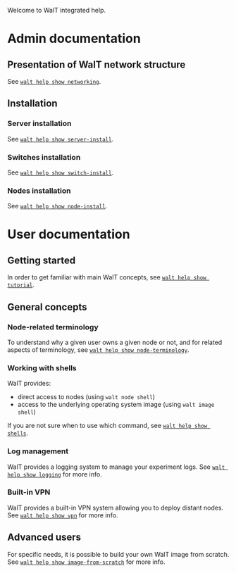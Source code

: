 
Welcome to WalT integrated help.

# Admin documentation

## Presentation of WalT network structure

See [`walt help show networking`](networking.md).

## Installation

### Server installation

See [`walt help show server-install`](server-install.md).

### Switches installation

See [`walt help show switch-install`](switch-install.md).

### Nodes installation

See [`walt help show node-install`](node-install.md).


# User documentation

## Getting started

In order to get familiar with main WalT concepts, see [`walt help show tutorial`](tutorial.md).

## General concepts

### Node-related terminology

To understand why a given user owns a given node or not, and for related aspects of terminology, see [`walt help show node-terminology`](node-terminology.md).

### Working with shells

WalT provides:
* direct access to nodes (using `walt node shell`)
* access to the underlying operating system image (using `walt image shell`)

If you are not sure when to use which command, see [`walt help show shells`](shells.md).

### Log management

WalT provides a logging system to manage your experiment logs.
See [`walt help show logging`](logging.md) for more info.

### Built-in VPN

WalT provides a built-in VPN system allowing you to deploy distant nodes.
See [`walt help show vpn`](vpn.md) for more info.

## Advanced users

For specific needs, it is possible to build your own WalT image from scratch.
See [`walt help show image-from-scratch`](image-from-scratch.md) for more info.
